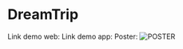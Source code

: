 # DreamTrip
Link demo web: 
Link demo app:
Poster: 
![POSTER](https://github.com/trunghieu01/DreamTrip/assets/112388872/f57fd358-afd7-4139-a929-16bb25880cb9)
